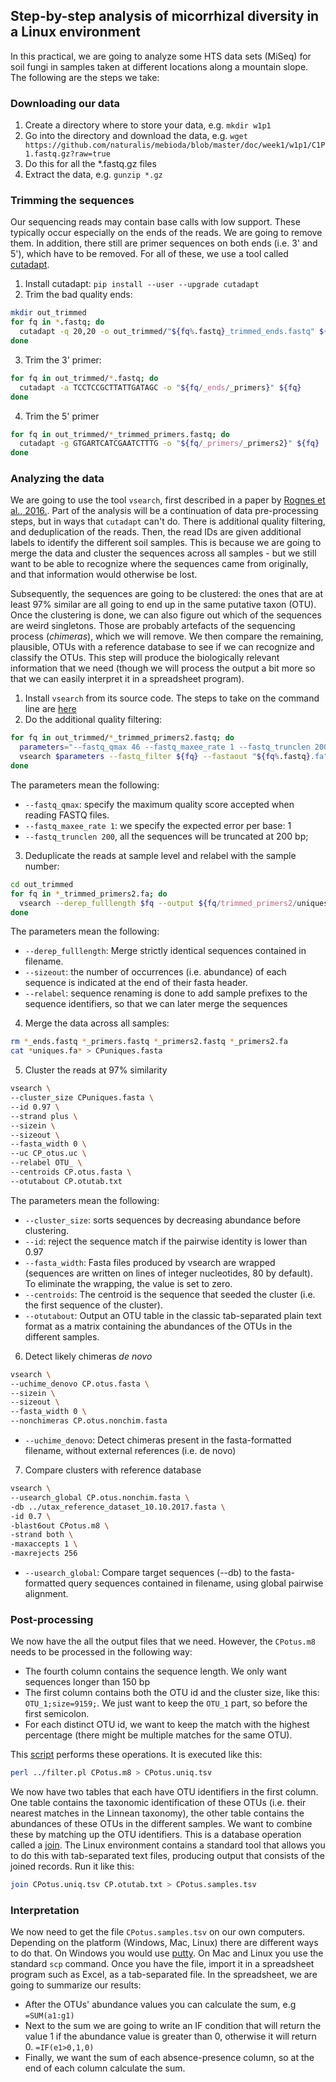 Step-by-step analysis of micorrhizal diversity in a Linux environment
---------------------------------------------------------------------

In this practical, we are going to analyze some HTS data sets (MiSeq) for soil fungi in samples taken at 
different locations along a mountain slope. The following are the steps we take:

### Downloading our data

1. Create a directory where to store your data, e.g. `mkdir w1p1`
2. Go into the directory and download the data, e.g. `wget https://github.com/naturalis/mebioda/blob/master/doc/week1/w1p1/C1P1.fastq.gz?raw=true`
3. Do this for all the \*.fastq.gz files
4. Extract the data, e.g. `gunzip *.gz`

### Trimming the sequences

Our sequencing reads may contain base calls with low support. These typically occur especially on the
ends of the reads. We are going to remove them. In addition, there still are primer sequences on both
ends (i.e. 3' and 5'), which have to be removed. For all of these, we use a tool called
[cutadapt](https://cutadapt.readthedocs.io/en/v1.10/installation.html). 

1. Install cutadapt: `pip install --user --upgrade cutadapt`
2. Trim the bad quality ends:

```bash
mkdir out_trimmed
for fq in *.fastq; do
  cutadapt -q 20,20 -o out_trimmed/"${fq%.fastq}_trimmed_ends.fastq" ${fq}
done
```

3. Trim the 3' primer:

```bash
for fq in out_trimmed/*.fastq; do 
  cutadapt -a TCCTCCGCTTATTGATAGC -o "${fq/_ends/_primers}" ${fq} 
done
```

4. Trim the 5' primer

```bash
for fq in out_trimmed/*_trimmed_primers.fastq; do 
  cutadapt -g GTGARTCATCGAATCTTTG -o "${fq/_primers/_primers2}" ${fq}
done
```

### Analyzing the data

We are going to use the tool `vsearch`, first described in a paper by
[Rognes et al., 2016.](https://dx.doi.org/10.7717%2Fpeerj.2584). Part of the
analysis will be a continuation of data pre-processing steps, but in ways that
`cutadapt` can't do. There is additional quality filtering, and deduplication of
the reads. Then, the read IDs are given additional labels to identify the 
different soil samples. This is because we are going to merge the data and
cluster the sequences across all samples - but we still want to be able to
recognize where the sequences came from originally, and that information would
otherwise be lost.

Subsequently, the sequences are going to be clustered: the ones that are at least
97% similar are all going to end up in the same putative taxon (OTU). Once the
clustering is done, we can also figure out which of the sequences are weird 
singletons. Those are probably artefacts of the sequencing process (_chimeras_),
which we will remove. We then compare the remaining, plausible, OTUs with a 
reference database to see if we can recognize and classify the OTUs. This step
will produce the biologically relevant information that we need (though we will
process the output a bit more so that we can easily interpret it in a spreadsheet
program).

1. Install `vsearch` from its source code. The steps to take on the command line
   are [here](https://github.com/torognes/vsearch#download-and-install)
2. Do the additional quality filtering:

```bash   
for fq in out_trimmed/*_trimmed_primers2.fastq; do
  parameters="--fastq_qmax 46 --fastq_maxee_rate 1 --fastq_trunclen 200"
  vsearch $parameters --fastq_filter ${fq} --fastaout "${fq%.fastq}.fa"
done
```

   The parameters mean the following:
   
   - `--fastq_qmax`: specify the maximum quality score accepted when reading FASTQ files. 
   - `--fastq_maxee_rate 1`: we specify the expected error per base: 1 
   - `--fastq_trunclen 200`, all the sequences will be truncated at 200 bp; 

3. Deduplicate the reads at sample level and relabel with the sample number:

```bash
cd out_trimmed
for fq in *_trimmed_primers2.fa; do
  vsearch --derep_fulllength $fq --output ${fq/trimmed_primers2/uniques} --relabel ${fq/trimmed_primers2/seq} --sizeout --minsize 2
done 
```

   The parameters mean the following:
   
   - `--derep_fulllength`: Merge strictly identical sequences contained in filename.   
   - `--sizeout`: the number of occurrences (i.e. abundance) of each sequence is indicated 
     at the end of their fasta header.
   - `--relabel`: sequence renaming is done to add sample prefixes to the sequence identifiers, 
     so that we can later merge the sequences
        
4.  Merge the data across all samples:

```bash
rm *_ends.fastq *_primers.fastq *_primers2.fastq *_primers2.fa
cat *uniques.fa* > CPuniques.fasta
```

5. Cluster the reads at 97% similarity

```bash
vsearch \
--cluster_size CPuniques.fasta \
--id 0.97 \
--strand plus \
--sizein \
--sizeout \
--fasta_width 0 \
--uc CP_otus.uc \
--relabel OTU_ \
--centroids CP.otus.fasta \
--otutabout CP.otutab.txt
```

   The parameters mean the following:
   
   - `--cluster_size`: sorts sequences by decreasing abundance before
     clustering.
   - `--id`: reject the sequence match if the pairwise identity is lower than 0.97
   - `--fasta_width`: Fasta files produced by vsearch are wrapped (sequences are written on lines of integer
     nucleotides, 80 by default). To eliminate the wrapping, the value is set to zero.
   - `--centroids`: The centroid is the sequence that seeded the cluster (i.e. the first sequence of the cluster).     
   - `--otutabout`: Output an OTU table in the classic tab-separated plain text format as a matrix containing
     the abundances of the OTUs in the different samples.
 
6. Detect likely chimeras _de novo_

```bash
vsearch \
--uchime_denovo CP.otus.fasta \
--sizein \
--sizeout \
--fasta_width 0 \
--nonchimeras CP.otus.nonchim.fasta 
```

   - `--uchime_denovo`: Detect chimeras present in the fasta-formatted filename, without external references (i.e. de novo)       

7. Compare clusters with reference database

```bash
vsearch \
--usearch_global CP.otus.nonchim.fasta \
-db ../utax_reference_dataset_10.10.2017.fasta \
-id 0.7 \
-blast6out CPotus.m8 \
-strand both \
-maxaccepts 1 \
-maxrejects 256
```

   - `--usearch_global`: Compare target sequences (--db) to the fasta-formatted query sequences contained in
     filename, using global pairwise alignment.

### Post-processing

We now have the all the output files that we need. However, the `CPotus.m8` needs to be
processed in the following way:

- The fourth column contains the sequence length. We only want sequences longer than
  150 bp
- The first column contains both the OTU id and the cluster size, like this: 
  `OTU_1;size=9159;`. We just want to keep the `OTU_1` part, so before the first 
  semicolon.
- For each distinct OTU id, we want to keep the match with the highest percentage (there
  might be multiple matches for the same OTU).

This [script](filter.pl) performs these operations. It is executed like this:

```bash
perl ../filter.pl CPotus.m8 > CPotus.uniq.tsv
```

We now have two tables that each have OTU identifiers in the first column. One table
contains the taxonomic identification of these OTUs (i.e. their nearest matches in 
the Linnean taxonomy), the other table contains the abundances of these OTUs in the
different samples. We want to combine these by matching up the OTU identifiers. This
is a database operation called a [join](https://en.wikipedia.org/wiki/Relational_algebra#Joins_and_join-like_operators).
The Linux environment contains a standard tool that allows you to do this with 
tab-separated text files, producing output that consists of the joined records. 
Run it like this:

```bash
join CPotus.uniq.tsv CP.otutab.txt > CPotus.samples.tsv
 ```

### Interpretation

We now need to get the file `CPotus.samples.tsv` on our own computers. Depending on
the platform (Windows, Mac, Linux) there are different ways to do that. On
Windows you would use [putty](https://www.putty.org/). On Mac and Linux you use the
standard `scp` command. Once you have the file, import it in a spreadsheet program
such as Excel, as a tab-separated file. In the spreadsheet, we are going to summarize
our results:

- After the OTUs' abundance values you can calculate the sum, e.g `=SUM(a1:g1)`
- Next to the sum we are going to write an IF condition that will return the value 1 if the 
  abundance value is greater than 0, otherwise it will return 0. `=IF(e1>0,1,0)`
- Finally, we want the sum of each absence-presence column, so at the end of each column 
  calculate the sum.

